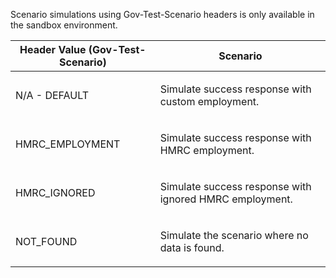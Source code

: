 <p>Scenario simulations using Gov-Test-Scenario headers is only available in the sandbox environment.</p>
<table>
    <thead>
        <tr>
            <th>Header Value (Gov-Test-Scenario)</th>
            <th>Scenario</th>
        </tr>
    </thead>
    <tbody>
        <tr>
            <td><p>N/A - DEFAULT</p></td>
            <td><p>Simulate success response with custom employment.</p></td>
        </tr>
        <tr>
            <td><p>HMRC_EMPLOYMENT</p></td>
            <td><p>Simulate success response with HMRC employment.</p></td>
        </tr>
        <tr>
            <td><p>HMRC_IGNORED</p></td>
            <td><p>Simulate success response with ignored HMRC employment.</p></td>
        </tr>
        <tr>
            <td><p>NOT_FOUND</p></td>
            <td><p>Simulate the scenario where no data is found.</p></td>
        </tr>
    </tbody>
</table>